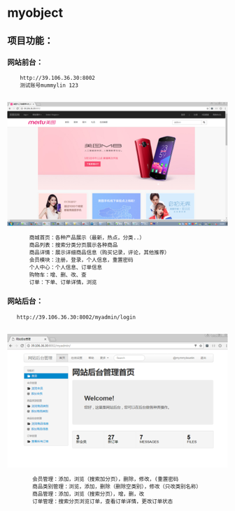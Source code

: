 # myobject

## 项目功能：

### 网站前台：
        http://39.106.36.30:8002
        测试账号mummylin 123
       
        ![前台预览](https://github.com/yule0512/myobject/blob/master/myobject/static/descimg/%E5%89%8D%E5%8F%B0%E9%A6%96%E9%A1%B5.png)
        
           商城首页：各种产品展示（最新，热点，分类..）
           商品列表：搜索分类分页展示各种商品
           商品详情：展示详细商品信息（购买记录，评论，其他推荐）
           会员模块：注册，登录，个人信息，重置密码
           个人中心：个人信息、订单信息
           购物车：增、删、改、查
           订单：下单、订单详情，浏览
           
           
### 网站后台：

       http://39.106.36.30:8002/myadmin/login
       ![后台预览](https://github.com/yule0512/myobject/blob/master/myobject/static/descimg/%E5%90%8E%E5%8F%B0%E9%A6%96%E9%A1%B5.png)

            会员管理：添加，浏览（搜索加分页），删除，修改，(重置密码
            商品类别管理：浏览，添加，删除（删除空类别），修改（只改类别名称）
            商品管理：添加，浏览（搜索分页），增，删，改
            订单管理：搜索分页浏览订单，查看订单详情，更改订单状态
            
            

